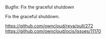 Bugfix: Fix the graceful shutdown

Fix the graceful shutdown.

https://github.com/owncloud/reva/pull/272
https://github.com/owncloud/ocis/issues/11170
